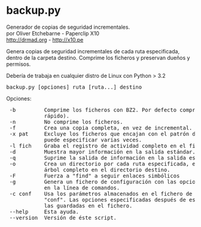 backup.py
=========

Generador de copias de seguridad incrementales.<br />
por Oliver Etchebarne - Paperclip X10<br />
http://drmad.org - http://x10.pe<br />

<p>Genera copias de seguridad incrementales de cada ruta especificada, dentro de la carpeta destino. Comprime los ficheros y preservan dueños y permisos.</p>

<p>Debería de trabaja en cualquier distro de Linux con Python > 3.2</p>

<pre>backup.py [opciones] ruta [ruta...] destino</pre>

Opciones:
<pre>
 -b         Comprime los ficheros con BZ2. Por defecto comprime con Gzip (más 
            rápido). 
 -n         No comprime los ficheros. 
 -f         Crea una copia completa, en vez de incremental. 
 -x pat     Excluye los ficheros que encajan con el patrón de shell "pat". Se 
            puede especificar varias veces. 
 -l fich    Graba el registro de actividad completo en el fichero "fich". 
 -d         Muestra mayor información en la salida estándar. 
 -q         Suprime la salida de información en la salida estándar. 
 -o         Crea un directorio por cada ruta especificada, en vez de recrear el 
            árbol completo en el directorio destino. 
 -F         Fuerza a "find" a seguir enlaces simbólicos 
 -g         Genera un fichero de configuración con las opciones especificadas 
            en la línea de comandos. 
 -c conf    Usa los parámetros almacenados en el fichero de configuración 
            "conf". Las opciones especificadas después de esta opción reemplazarán a 
            las guardadas en el fichero. 
 --help     Esta ayuda. 
 --version  Versión de éste script. 
</pre>
